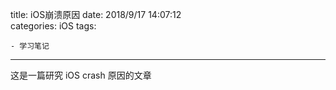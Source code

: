 title: iOS崩溃原因
date: 2018/9/17 14:07:12  
categories: iOS
tags: 

	- 学习笔记
	

---

这是一篇研究 iOS crash 原因的文章

<!--more-->

